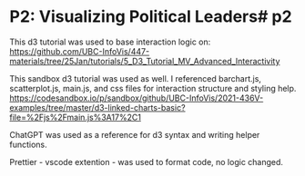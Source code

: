 # P2: Visualizing Political Leaders# p2

This d3 tutorial was used to base interaction logic on: https://github.com/UBC-InfoVis/447-materials/tree/25Jan/tutorials/5_D3_Tutorial_MV_Advanced_Interactivity

This sandbox d3 tutorial was used as well. I referenced barchart.js, scatterplot.js, main.js, and css files for interaction structure and styling help. https://codesandbox.io/p/sandbox/github/UBC-InfoVis/2021-436V-examples/tree/master/d3-linked-charts-basic?file=%2Fjs%2Fmain.js%3A17%2C1 

ChatGPT was used as a reference for d3 syntax and writing helper functions.

Prettier - vscode extention - was used to format code, no logic changed.

